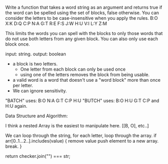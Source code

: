 Write a function that takes a word string as an argument and returns true if the word can be spelled using the set of blocks, false otherwise. You can consider the letters to be case-insensitive when you apply the rules.
B:O   X:K   D:Q   C:P   N:A
G:T   R:E   F:S   J:W   H:U
V:I   L:Y   Z:M

This limits the words you can spell with the blocks to only those words that do not use both letters from any given block. You can also only use each block once.

input: string.
output: boolean

- a block is two letters. 
  - One letter from each block can only be used once
  - using one of the letters removes the block from being usable.
- a valid word is a word that doesn't use a "word block" more than once per letter.
- We can ignore sensitivity. 

"BATCH"
uses: B:O N:A G:T C:P H:U
"BUTCH"
uses: B:O H:U G:T C:P and H:U again.

Data Structure and Algorithm:

I think a nested Array is the easiest to manipulate here. 
[[B, O], etc..]

We can loop through the string, for each letter, loop through the array.
if arr[0..1...2..].includes(value) {
  remove value
  push element to a new array.
  break. 
}

return checker.join("") === str;
